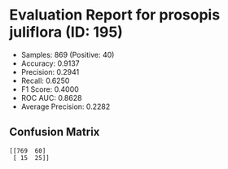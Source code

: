 # Evaluation Report for prosopis juliflora (ID: 195)
- Samples: 869 (Positive: 40)
- Accuracy: 0.9137
- Precision: 0.2941
- Recall: 0.6250
- F1 Score: 0.4000
- ROC AUC: 0.8628
- Average Precision: 0.2282

## Confusion Matrix
```
[[769  60]
 [ 15  25]]
```
